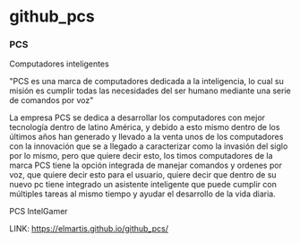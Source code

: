 # github_pcs
### PCS

Computadores inteligentes

"PCS es una marca de computadores dedicada a la inteligencia, lo cual su misión es cumplir todas las necesidades del ser humano mediante una serie de comandos por voz"

La empresa PCS se dedica a desarrollar los computadores con mejor tecnología dentro de latino América, y debido a esto mismo dentro de los últimos años han generado y 
llevado a la venta unos de los computadores con la innovación que se a llegado a caracterizar como la invasión del siglo por lo mismo, pero que quiere decir esto, 
los timos computadores de la marca PCS tiene la opción integrada de manejar comandos y ordenes por voz, que quiere decir esto para el usuario, 
quiere decir que dentro de su nuevo pc tiene integrado un asistente inteligente que puede cumplir con múltiples tareas al mismo tiempo y ayudar el desarrollo de la vida diaria.

PCS IntelGamer

LINK: https://elmartis.github.io/github_pcs/
